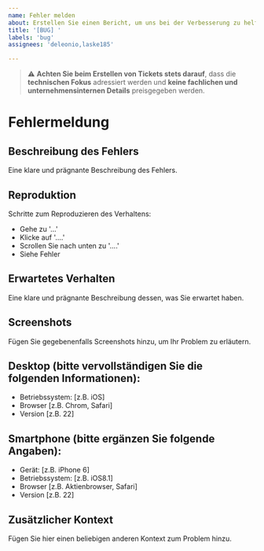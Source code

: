 ```yaml
---
name: Fehler melden
about: Erstellen Sie einen Bericht, um uns bei der Verbesserung zu helfen.
title: '[BUG] '
labels: 'bug'
assignees: 'deleonio,laske185'

---
```


> ⚠️ **Achten Sie beim Erstellen von Tickets stets darauf**, dass die **technischen Fokus** adressiert werden und **keine fachlichen und unternehmensinternen Details** preisgegeben werden.

# Fehlermeldung

## Beschreibung des Fehlers
Eine klare und prägnante Beschreibung des Fehlers.

## Reproduktion
Schritte zum Reproduzieren des Verhaltens:
- Gehe zu '...'
- Klicke auf '....'
- Scrollen Sie nach unten zu '....'
- Siehe Fehler

## Erwartetes Verhalten
Eine klare und prägnante Beschreibung dessen, was Sie erwartet haben.

## Screenshots
Fügen Sie gegebenenfalls Screenshots hinzu, um Ihr Problem zu erläutern.

## Desktop (bitte vervollständigen Sie die folgenden Informationen):
- Betriebssystem: [z.B. iOS]
- Browser [z.B. Chrom, Safari]
- Version [z.B. 22]

## Smartphone (bitte ergänzen Sie folgende Angaben):
- Gerät: [z.B. iPhone 6]
- Betriebssystem: [z.B. iOS8.1]
- Browser [z.B. Aktienbrowser, Safari]
- Version [z.B. 22]

## Zusätzlicher Kontext
Fügen Sie hier einen beliebigen anderen Kontext zum Problem hinzu.
